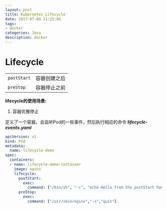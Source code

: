 ```yaml
---
layout: post
title: Kubernetes Lifecycle
date: 2017-07-08 11:25:00
tags:
- docker
categories: Java
description: docker
---
```



# Lifecycle

|                |                          |
| -------------- | ------------------------ |
| `postStart`    | 容器创建之后               |
| `preStop`      | 容器停止之前               |

**lifecycle的使用场景:**
1. 容器优雅停止

定义了一个容器，会监听Pod的一些事件，然后执行相应的命令
***lifecycle-events.yaml***
```yaml
apiVersion: v1
kind: Pod
metadata:
  name: lifecycle-demo
spec:
  containers:
  - name: lifecycle-demo-container
    image: nginx
    lifecycle:
      postStart:
        exec:
          command: ["/bin/sh", "-c", "echo Hello from the postStart handler > /usr/share/message"]
      preStop:
        exec:
          command: ["/usr/sbin/nginx","-s","quit"]
```


